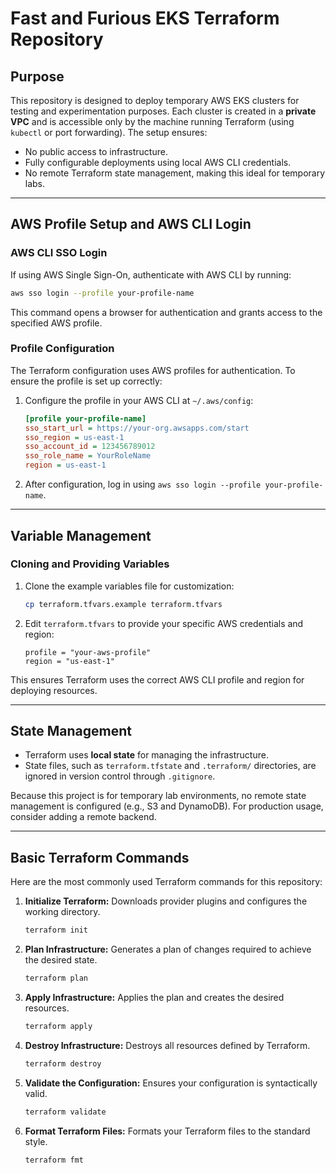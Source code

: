 # **Fast and Furious EKS Terraform Repository**

## **Purpose**
This repository is designed to deploy temporary AWS EKS clusters for testing and experimentation purposes. Each cluster is created in a **private VPC** and is accessible only by the machine running Terraform (using `kubectl` or port forwarding). The setup ensures:
- No public access to infrastructure.
- Fully configurable deployments using local AWS CLI credentials.
- No remote Terraform state management, making this ideal for temporary labs.

---

## **AWS Profile Setup and AWS CLI Login**

### **AWS CLI SSO Login**
If using AWS Single Sign-On, authenticate with AWS CLI by running:

```bash
aws sso login --profile your-profile-name
```

This command opens a browser for authentication and grants access to the specified AWS profile.

### **Profile Configuration**
The Terraform configuration uses AWS profiles for authentication. To ensure the profile is set up correctly:
1. Configure the profile in your AWS CLI at `~/.aws/config`:
   ```ini
   [profile your-profile-name]
   sso_start_url = https://your-org.awsapps.com/start
   sso_region = us-east-1
   sso_account_id = 123456789012
   sso_role_name = YourRoleName
   region = us-east-1
   ```
2. After configuration, log in using `aws sso login --profile your-profile-name`.

---

## **Variable Management**

### **Cloning and Providing Variables**
1. Clone the example variables file for customization:
   ```bash
   cp terraform.tfvars.example terraform.tfvars
   ```
2. Edit `terraform.tfvars` to provide your specific AWS credentials and region:
   ```hcl
   profile = "your-aws-profile"
   region = "us-east-1"
   ```

This ensures Terraform uses the correct AWS CLI profile and region for deploying resources.

---

## **State Management**
- Terraform uses **local state** for managing the infrastructure.
- State files, such as `terraform.tfstate` and `.terraform/` directories, are ignored in version control through `.gitignore`.

Because this project is for temporary lab environments, no remote state management is configured (e.g., S3 and DynamoDB). For production usage, consider adding a remote backend.

---

## **Basic Terraform Commands**

Here are the most commonly used Terraform commands for this repository:

1. **Initialize Terraform:**
   Downloads provider plugins and configures the working directory.
   ```bash
   terraform init
   ```

2. **Plan Infrastructure:**
   Generates a plan of changes required to achieve the desired state.
   ```bash
   terraform plan
   ```

3. **Apply Infrastructure:**
   Applies the plan and creates the desired resources.
   ```bash
   terraform apply
   ```

4. **Destroy Infrastructure:**
   Destroys all resources defined by Terraform.
   ```bash
   terraform destroy
   ```

5. **Validate the Configuration:**
   Ensures your configuration is syntactically valid.
   ```bash
   terraform validate
   ```

6. **Format Terraform Files:**
   Formats your Terraform files to the standard style.
   ```bash
   terraform fmt
   ```